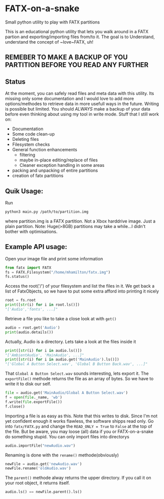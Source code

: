 # FATX-on-a-snake
Small python utility to play with FATX partitions

This is an educational python utility that lets you walk around in a FATX partion and exporting/importing files from/to it.
The goal is to Understand, understand the concept of ~love~FATX, uh!

## REMEBER TO MAKE A BACKUP OF YOU PARTITION BEFORE YOU READ ANY FURTHER

## Status
At the moment, you can safely read files and meta data with this utility. Its missing only some documentation and I would love to add more options/methodes to retrieve data in more usefull ways in the future. 
Writing is possible but limited. You should *ALWAYS* make a backup of your data before even thinking about using my tool in write mode.
Stuff that I still work on:
- Documentation
- Some code clean-up
- Deleting files
- Filesystem checks
- General function enhancements
	- filtering
	- maybe in-place editing/replace of files
	- Cleaner exception handling in some areas
- packing and unpacking of entire partitions
- creation of fatx partitions


## Quik Usage:
Run
```sh
python3 main.py /path/to/partition.img
```
where partition.img is a FATX partition. Not a Xbox harddrive image. Just a plain partition.
Note: Huge(>8GB) partitions may take a while...I didn't bother with optimisations.

## Example API usage:
Open your image file and print some information
```python
from fatx import FATX
fs = FATX.Filesystem("/home/mhamilton/fatx.img")
fs.status()
```

Access the root('/') of your filesystem and list the files in it. We get back a list of FatxObjects, so we have to put some extra afford into printing it nicely
```python
root = fs.root
print([str(i) for i in root.ls()])
"['Audio','fonts', ...]"
```

Retrieve a file you like to take a close look at with `get()`
```python
audio = root.get('Audio')
print(audio.details())
```

Actually, Audio is a directory. Lets take a look at the files inside it
```python
print([str(i) for i in audio.ls()])
"['AmbientAudio', 'MainAudio', ...]"
print([str(i) for i in audio.get('MainAudio').ls()])
"['Global A Button Select.wav', 'Global B Button Back.wav', ...]"
```

That `Global A Button Select.wav` sounds interesting, lets export it. The `exportFile()` methode returns the file as an array of bytes. So we have to write it to disk our self.
```python
file = audio.get('MainAudio/Global A Button Select.wav')
f = open(file._name, 'wb')
f.write(file.exportFile())
f.close()
```

Importing a file is as easy as this. Note that this writes to disk. Since I'm not yet confident enough it works flawless, the software shipps read only. Go into `fatx/FATX.py` and change the `READ_ONLY = True` to `False` at the top of the file. But be aware, you may loose (all) data if you or FATX-on-a-snake do something stupid.
You can only import files into directorys
```python
audio.importFile("newAudio.wav")
```

Renaming is done with the `rename()` methode(obviously)
```python
newFile = audio.get('newAudio.wav')
newFile.rename('oldAudio.wav')
```

The `parent()` methode alway returns the upper directory. If you call it on your root object, it returns itself.
```python
audio.ls() == newFile.parent().ls() 
```
